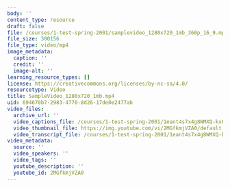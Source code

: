 ```yaml
---
body: ''
content_type: resource
draft: false
file: /courses/1-test-spring-2001/samplevideo_1280x720_1mb_360p_16_9.mp4
file_size: 300156
file_type: video/mp4
image_metadata:
  caption: ''
  credit: ''
  image-alt: ''
learning_resource_types: []
license: https://creativecommons.org/licenses/by-nc-sa/4.0/
resourcetype: Video
title: SampleVideo_1280x720_1mb.mp4
uid: 694670b7-2983-4770-8d26-17de0e2477ab
video_files:
  archive_url: ''
  video_captions_file: /courses/1-test-spring-2001/1eant4s7x4g8WMXQ-kx6ETLsAaKoCROaK_transcript.webvtt
  video_thumbnail_file: https://img.youtube.com/vi/2MGfkmjVZA0/default.jpg
  video_transcript_file: /courses/1-test-spring-2001/1eant4s7x4g8WMXQ-kx6ETLsAaKoCROaK_transcript.pdf
video_metadata:
  source: ''
  video_speakers: ''
  video_tags: ''
  youtube_description: ''
  youtube_id: 2MGfkmjVZA0
---
```

